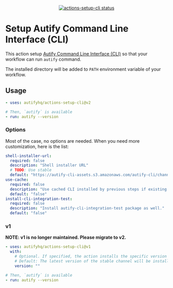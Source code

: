 <p align="center">
  <a href="https://github.com/autifyhq/actions-setup-cli"><img alt="actions-setup-cli status" src="https://github.com/autifyhq/actions-setup-cli/workflows/build-test/badge.svg"></a>
</p>

# Setup Autify Command Line Interface (CLI)

This action setup [Autify Command Line Interface (CLI)](https://github.com/autifyhq/autify-cli) so that your workflow can run `autify` command.

The installed directory will be added to `PATH` environment variable of your workflow.

## Usage

```yaml
- uses: autifyhq/actions-setup-cli@v2

# Then, `autify` is available
- run: autify --version
```

### Options

Most of the case, no options are needed. When you need more customization, here is the list:

```yaml
shell-installer-url:
  required: false
  description: "Shell installer URL"
  # TODO: Use stable
  default: "https://autify-cli-assets.s3.amazonaws.com/autify-cli/channels/beta/install-cicd.bash"
use-cache:
  required: false
  description: "Use cached CLI installed by previous steps if existing."
  default: "false"
install-cli-integration-test:
  required: false
  description: "Install autify-cli-integration-test package as well."
  default: "false"
```

### v1

**NOTE: v1 is no longer maintained. Please migrate to v2.**

```yaml
- uses: autifyhq/actions-setup-cli@v1
  with:
    # Optional. If specified, the action installs the specific version of Autify CLI.
    # Default: The latest version of the stable channel will be installed. (Recommended)
    version: ""

# Then, `autify` is available
- run: autify --version
```
